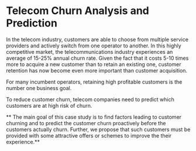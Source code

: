 # Telecom Churn Analysis and Prediction

In the telecom industry, customers are able to choose from multiple service providers and actively switch from one operator to another. In this highly competitive market, the telecommunications industry experiences an average of 15-25% annual churn rate. Given the fact that it costs 5-10 times more to acquire a new customer than to retain an existing one, customer retention has now become even more important than customer acquisition.

 

For many incumbent operators, retaining high profitable customers is the number one business goal.

 

To reduce customer churn, telecom companies need to predict which customers are at high risk of churn.

** The main goal of this case study is to find factors leading to customer churning and to predict the customer churn proactively before the customers actually churn. Further, we propose that such customers must be provided with some attractive offers or schemes to improve the their experience.**
